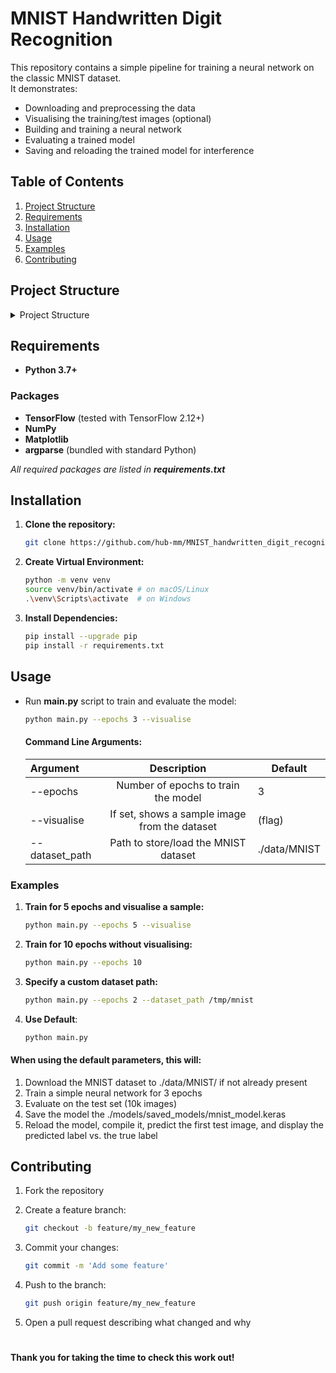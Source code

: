 # MNIST Handwritten Digit Recognition

This repository contains a simple pipeline for training a neural network on the classic MNIST dataset.  
It demonstrates:
- Downloading and preprocessing the data
- Visualising the training/test images (optional)
- Building and training a neural network
- Evaluating a trained model
- Saving and reloading the trained model for interference

## Table of Contents
1. [Project Structure](#project-structure)
2. [Requirements](#requirements)
3. [Installation](#installation)
4. [Usage](#usage)
5. [Examples](#examples)
6. [Contributing](#contributing)

## Project Structure
<details>
<summary>Project Structure</summary>

```bash
    .
    ├── README.md
    ├── data
    │   └── MNIST
    │       └── mnist.npz
    ├── main.py
    ├── models
    │   ├── __init__.py
    │   ├── create_model.py
    │   └── saved_models
    │       ├── __init__.py
    │       └── mnist_model.keras
    ├── requirements.txt
    └── scripts
        ├── download_data.py
        ├── evaluate.py
        ├── train.py
        └── visualise.py
```

</details>

## Requirements
- **Python 3.7+**
### Packages
- **TensorFlow** (tested with TensorFlow 2.12+)
- **NumPy**
- **Matplotlib**
- **argparse** (bundled with standard Python)

*All required packages are listed in **requirements.txt***

## Installation
1. **Clone the repository:**
    ```bash
    git clone https://github.com/hub-mm/MNIST_handwritten_digit_recognition.git
    ```

2. **Create Virtual Environment:**
    ```bash
    python -m venv venv
    source venv/bin/activate # on macOS/Linux
    .\venv\Scripts\activate  # on Windows
    ```

3. **Install Dependencies:**
    ```bash
    pip install --upgrade pip
    pip install -r requirements.txt
    ```

## Usage
- Run **main.py** script to train and evaluate the model:
    ```bash
    python main.py --epochs 3 --visualise
    ```

    #### Command Line Arguments:
    | Argument       |                  Description                  | Default      |
    |:---------------|:---------------------------------------------:|--------------|
    | --epochs       |      Number of epochs to train the model      | 3            |
    | --visualise    | If set, shows a sample image from the dataset | (flag)       |
    | --dataset_path |     Path to store/load the MNIST dataset      | ./data/MNIST |

### Examples
1. **Train for 5 epochs and visualise a sample:**
    ```bash
    python main.py --epochs 5 --visualise
    ```

2. **Train for 10 epochs without visualising:**
    ```bash
    python main.py --epochs 10
    ```

3. **Specify a custom dataset path:**
    ```bash
    python main.py --epochs 2 --dataset_path /tmp/mnist
    ```

4. **Use Default**:
    ```bash
    python main.py
    ```

#### When using the default parameters, this will:
1. Download the MNIST dataset to ./data/MNIST/ if not already present
2. Train a simple neural network for 3 epochs
3. Evaluate on the test set (10k images)
4. Save the model the ./models/saved_models/mnist_model.keras
5. Reload the model, compile it, predict the first test image, and display the predicted label vs. the true label

## Contributing
1. Fork the repository
2. Create a feature branch:
    ```bash
    git checkout -b feature/my_new_feature
    ```

3. Commit your changes:
    ```bash
    git commit -m 'Add some feature'
    ```

4. Push to the branch:
    ```bash
    git push origin feature/my_new_feature
    ```

5. Open a pull request describing what changed and why


#

**Thank you for taking the time to check this work out!**